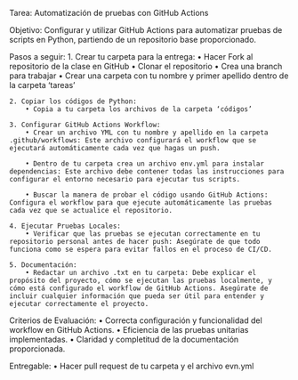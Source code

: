 Tarea: Automatización de pruebas con GitHub Actions

Objetivo: Configurar y utilizar GitHub Actions para automatizar pruebas de scripts en Python, partiendo de un repositorio base proporcionado.

Pasos a seguir:
    1. Crear tu carpeta para la entrega:
        • Hacer Fork al repositorio de la clase en GitHub
        • Clonar el repositorio
        • Crea una branch para trabajar
        • Crear una carpeta con tu nombre y primer apellido dentro de la carpeta ‘tareas’

    2. Copiar los códigos de Python:
        • Copia a tu carpeta los archivos de la carpeta ‘códigos’ 

    3. Configurar GitHub Actions Workflow:
        • Crear un archivo YML con tu nombre y apellido en la carpeta .github/workflows: Este archivo configurará el workflow que se ejecutará automáticamente cada vez que hagas un push.

        • Dentro de tu carpeta crea un archivo env.yml para instalar dependencias: Este archivo debe contener todas las instrucciones para configurar el entorno necesario para ejecutar tus scripts.

        • Buscar la manera de probar el código usando GitHub Actions: Configura el workflow para que ejecute automáticamente las pruebas cada vez que se actualice el repositorio.

    4. Ejecutar Pruebas Locales:
        • Verificar que las pruebas se ejecutan correctamente en tu repositorio personal antes de hacer push: Asegúrate de que todo funciona como se espera para evitar fallos en el proceso de CI/CD.

    5. Documentación:
        • Redactar un archivo .txt en tu carpeta: Debe explicar el propósito del proyecto, cómo se ejecutan las pruebas localmente, y cómo está configurado el workflow de GitHub Actions. Asegúrate de incluir cualquier información que pueda ser útil para entender y ejecutar correctamente el proyecto.

Criterios de Evaluación:
    • Correcta configuración y funcionalidad del workflow en GitHub Actions.
    • Eficiencia de las pruebas unitarias implementadas.
    • Claridad y completitud de la documentación proporcionada.
 
Entregable:
    • Hacer pull request de tu carpeta y el archivo evn.yml

